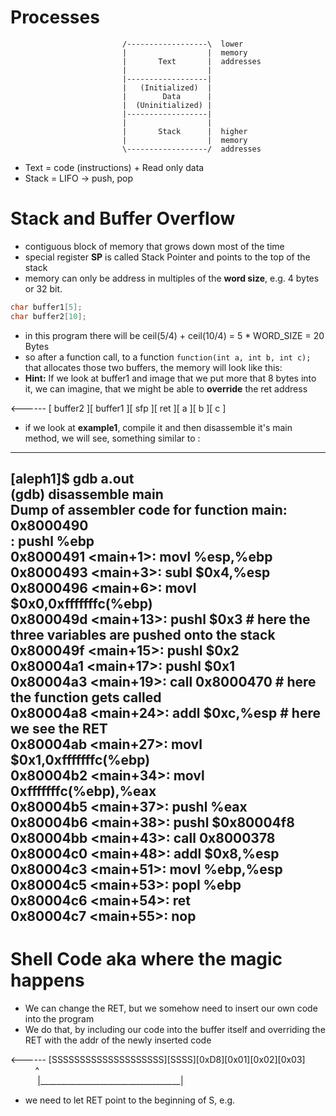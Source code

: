 # Processes
                             /------------------\  lower
                             |                  |  memory
                             |       Text       |  addresses
                             |                  |
                             |------------------|
                             |   (Initialized)  |
                             |        Data      |
                             |  (Uninitialized) |
                             |------------------|
                             |                  |
                             |       Stack      |  higher
                             |                  |  memory
                             \------------------/  addresses
- Text = code (instructions) + Read only data
- Stack = LIFO -> push, pop 

# Stack and Buffer Overflow
- contiguous block of memory that grows down most of the time 
- special register **SP** is called Stack Pointer and points to the top of the stack
- memory can only be address in multiples of the **word size**, e.g. 4 bytes or 32 bit.

```c
char buffer1[5];
char buffer2[10];
```
- in this program there will be ceil(5/4) + ceil(10/4) = 5 * WORD_SIZE = 20 Bytes
- so after a function call, to a function `function(int a, int b, int c);` that allocates those two buffers, the memory will look like this:
- **Hint:** If we look at buffer1 and image that we put more that 8 bytes into it, we can imagine, that we might be able to **override** the ret address
 
<------   \[    buffer2          ]\[    buffer1       ]\[  sfp  ]\[  ret  ]\[  a  ]\[  b  ]\[ c   ]  



- if we look at **example1**, compile it and then disassemble it's main method, we will see, something similar to :

------------------------------------------------------------------------------
[aleph1]$ gdb a.out  
(gdb) disassemble main  
Dump of assembler code for function main:  
0x8000490 <main>:       pushl  %ebp  
0x8000491 <main+1>:     movl   %esp,%ebp  
0x8000493 <main+3>:     subl   $0x4,%esp  
0x8000496 <main+6>:     movl   $0x0,0xfffffffc(%ebp)  
0x800049d <main+13>:    pushl  $0x3 					# here the three variables are pushed onto the stack  
0x800049f <main+15>:    pushl  $0x2  
0x80004a1 <main+17>:    pushl  $0x1  
0x80004a3 <main+19>:    call   0x8000470 <function> 	# here the function gets called  
0x80004a8 <main+24>:    addl   $0xc,%esp				# here we see the RET  
0x80004ab <main+27>:    movl   $0x1,0xfffffffc(%ebp)  
0x80004b2 <main+34>:    movl   0xfffffffc(%ebp),%eax  
0x80004b5 <main+37>:    pushl  %eax  
0x80004b6 <main+38>:    pushl  $0x80004f8  
0x80004bb <main+43>:    call   0x8000378 <printf>  
0x80004c0 <main+48>:    addl   $0x8,%esp  
0x80004c3 <main+51>:    movl   %ebp,%esp  
0x80004c5 <main+53>:    popl   %ebp  
0x80004c6 <main+54>:    ret  
0x80004c7 <main+55>:    nop  
------------------------------------------------------------------------------

# Shell Code aka where the magic happens

- We can change the RET, but we somehow need to insert our own code into the program
- We do that, by including our code into the buffer itself and overriding the RET with the addr of the newly inserted code

<------   \[SSSSSSSSSSSSSSSSSSSS]\[SSSS]\[0xD8]\[0x01]\[0x02]\[0x03]  
           &nbsp;&nbsp;&nbsp;&nbsp;&nbsp;&nbsp;&nbsp;&nbsp;&nbsp;&nbsp;^  
            &nbsp;&nbsp;&nbsp;&nbsp;&nbsp;&nbsp;&nbsp;&nbsp;&nbsp;&nbsp; |___________________________________|  

- we need to let RET point to the beginning of S, e.g. 
